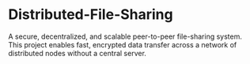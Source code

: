 # Distributed-File-Sharing
A secure, decentralized, and scalable peer-to-peer file-sharing system. This project enables fast, encrypted data transfer across a network of distributed nodes without a central server.
